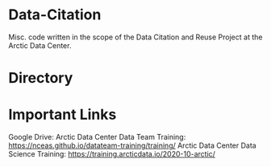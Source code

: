 # Data-Citation
Misc. code written in the scope of the Data Citation and Reuse Project at the Arctic Data Center.

# Directory

# Important Links
Google Drive:
Arctic Data Center Data Team Training: https://nceas.github.io/datateam-training/training/
Arctic Data Center Data Science Training: https://training.arcticdata.io/2020-10-arctic/
